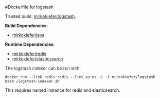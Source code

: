 #Dockerfile for logstash

Trusted build: [mirkokiefer/logstash](https://index.docker.io/u/mirkokiefer/logstash/).

**Build Dependencies**:
- [mirkokiefer/java](https://github.com/mirkokiefer/java)

**Runtime Dependencies**:
- [mirkokiefer/redis](https://github.com/mirkokiefer/redis)
- [mirkokiefer/elasticsearch](https://github.com/mirkokiefer/elasticsearch)

The logstash indexer can be run with:

```
docker run --link redis:redis --link es:es -i -t mirkokiefer/logstash bash /logstash-indexer.sh
```

This requires named instance for redis and elasticsearch.